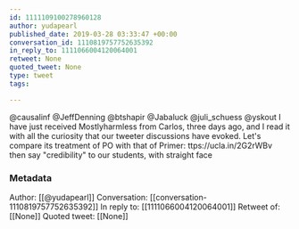 ```yaml
---
id: 1111109100278960128
author: yudapearl
published_date: 2019-03-28 03:33:47 +00:00
conversation_id: 1110819757752635392
in_reply_to: 1111066004120064001
retweet: None
quoted_tweet: None
type: tweet
tags:

---
```


@causalinf @JeffDenning @btshapir @Jabaluck @juli_schuess @yskout I have just received Mostlyharmless from Carlos, three days ago, and I read it with all the curiosity that our tweeter discussions have evoked. Let's compare its treatment of PO with that of Primer: ttps://ucla.in/2G2rWBv then say "credibility" to our students, with straight face

### Metadata

Author: [[@yudapearl]]
Conversation: [[conversation-1110819757752635392]]
In reply to: [[1111066004120064001]]
Retweet of: [[None]]
Quoted tweet: [[None]]
